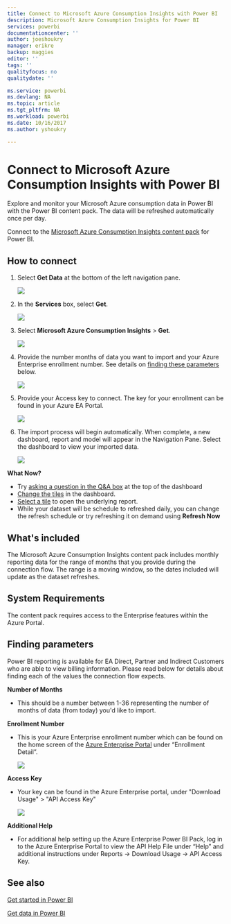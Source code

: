 ```yaml
---
title: Connect to Microsoft Azure Consumption Insights with Power BI
description: Microsoft Azure Consumption Insights for Power BI
services: powerbi
documentationcenter: ''
author: joeshoukry
manager: erikre
backup: maggies
editor: ''
tags: ''
qualityfocus: no
qualitydate: ''

ms.service: powerbi
ms.devlang: NA
ms.topic: article
ms.tgt_pltfrm: NA
ms.workload: powerbi
ms.date: 10/16/2017
ms.author: yshoukry

---
```

# Connect to Microsoft Azure Consumption Insights with Power BI
Explore and monitor your Microsoft Azure consumption data in Power BI with the Power BI content pack. The data will be refreshed automatically once per day.

Connect to the [Microsoft Azure Consumption Insights content pack](https://app.powerbi.com/getdata/services/azureconsumption) for Power BI.

## How to connect
1. Select **Get Data** at the bottom of the left navigation pane.
   
    ![](media/powerbi-content-pack-azure-consumption-insights/getdata.png)
2. In the **Services** box, select **Get**.
   
   ![](media/powerbi-content-pack-azure-consumption-insights/services.png)
3. Select **Microsoft Azure Consumption Insights** \> **Get**. 
   
   ![](media/powerbi-content-pack-azure-consumption-insights/mazureconsumption.png)
4. Provide the number months of data you want to import and your Azure Enterprise enrollment number. See details on [finding these parameters](#FindingParams) below.
   
    ![](media/powerbi-content-pack-azure-consumption-insights/azureconsumptionparams.png)
5. Provide your Access key to connect. The key for your enrollment can be found in your Azure EA Portal. 
   
    ![](media/powerbi-content-pack-azure-consumption-insights/msazureconsumptioncreds.png)
6. The import process will begin automatically. When complete, a new dashboard, report and model will appear in the Navigation Pane. Select the dashboard to view your imported data.
   
   ![](media/powerbi-content-pack-azure-consumption-insights/msazureconsumptiondashboard.png)

**What Now?**

* Try [asking a question in the Q&A box](powerbi-service-q-and-a.md) at the top of the dashboard
* [Change the tiles](powerbi-service-edit-a-tile-in-a-dashboard.md) in the dashboard.
* [Select a tile](powerbi-service-dashboard-tiles.md) to open the underlying report.
* While your dataset will be schedule to refreshed daily, you can change the refresh schedule or try refreshing it on demand using **Refresh Now**

## What's included
The Microsoft Azure Consumption Insights content pack includes monthly reporting data for the range of months that you provide during the connection flow. The range is a moving window, so the dates included will update as the dataset refreshes.

## System Requirements
The content pack requires access to the Enterprise features within the Azure Portal. 

<a name="FindingParams"></a>

## Finding parameters
Power BI reporting is available for EA Direct, Partner and Indirect Customers who are able to view billing information. Please read below for details about finding each of the values the connection flow expects.

**Number of Months**

* This should be a number between 1-36 representing the number of months of data (from today) you'd like to import.

**Enrollment Number**

* This is your Azure Enterprise enrollment number which can be found on the home screen of the [Azure Enterprise Portal](https://ea.azure.com/) under “Enrollment Detail”.
  
    ![](media/powerbi-content-pack-azure-consumption-insights/params2.png)

**Access Key**

* Your key can be found in the Azure Enterprise portal, under "Download Usage" > "API Access Key"
  
    ![](media/powerbi-content-pack-azure-consumption-insights/creds2.png)

**Additional Help**

* For additional help setting up the Azure Enterprise Power BI Pack, log in to the Azure Enterprise Portal to view the API Help File under “Help” and additional instructions under Reports -> Download Usage -> API Access Key. 

## See also
[Get started in Power BI](powerbi-service-get-started.md)

[Get data in Power BI](powerbi-service-get-data.md)

